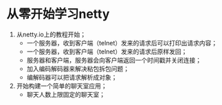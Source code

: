 # 从零开始学习netty

1. 从netty.io上的教程开始；
	* 一个服务器，收到客户端（telnet）发来的请求后可以打印出请求内容；
	* 一个服务器，收到客户端（telnet）发来的请求后原样发回；
	* 服务器和客户端，服务器会向客户端返回一个时间戳并关闭连接；
	* 加入编码解码器来解决粘包拆包问题；
	* 编解码器可以把请求解析成对象；
2. 开始构建一个简单的聊天室应用；
	* 聊天人数上限固定的聊天室；
